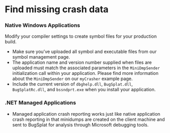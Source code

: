 # Find missing crash data

### Native Windows Applications

Modify your compiler settings to create symbol files for your production build.

* Make sure you’ve uploaded all symbol and executable files from our symbol management page.
* The application name and version number supplied when files are uploaded must match the associated parameters in the `MiniDmpSender` initialization call within your application. Please find more information about the `MiniDmpSender` on our `myCrasher` example page.
* Include the current version of `dbghelp.dll`, `BugSplat.dll`, `BugSplatRc.dll`, and `bssndprt.exe` when you install your application.

### .NET Managed Applications

* Managed application crash reporting works just like native application crash reporting in that minidumps are created on the client machine and sent to BugSplat for analysis through Microsoft debugging tools.

